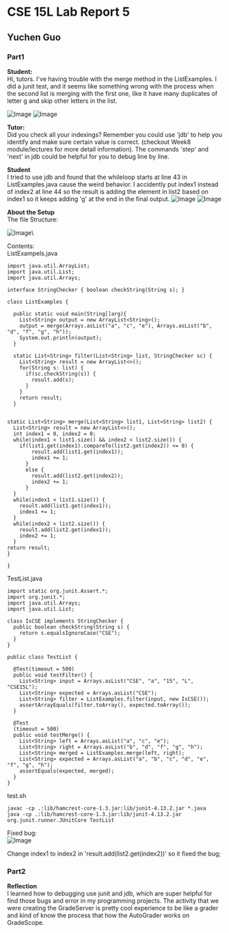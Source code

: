 # CSE 15L Lab Report 5
## Yuchen Guo

### Part1
**Student:**\
Hi, tutors. I've having trouble with the merge method in the ListExamples. I did a junit test, and it seems like something wrong with the process when the second list is merging with the first one, like it have many duplicates of letter g and skip other letters in the list. 

![Image](OGcode.png)
![Image](Symptom.png)

**Tutor:**\
Did you check all your indexings? Remember you could use 'jdb' to help you identify and make sure certain value is correct.  (checkout Week8 module/lectures for more detail information). The commands 'step' and 'next' in jdb could be helpful for you to debug line by line.

**Student**\
I tried to use jdb and found that the whileloop starts at line 43 in ListExamples.java cause the weird behavior. I accidently put index1 instead of index2 at line 44 so the result is adding the element in list2 based on index1 so it keeps adding 'g' at the end in the final output. 
![Image](jdb1.png)
![Image](jdb2.png)

**About the Setup**\
The file Structure:

![Image](fileStr.png)\

Contents:\
ListExampels.java
```
import java.util.ArrayList;
import java.util.List;
import java.util.Arrays;

interface StringChecker { boolean checkString(String s); }

class ListExamples {

  public static void main(String[]arg){
    List<String> output = new ArrayList<String>();
    output = merge(Arrays.asList("a", "c", "e"), Arrays.asList("b", "d", "f", "g", "h"));
    System.out.println(output);
  }

  static List<String> filter(List<String> list, StringChecker sc) {
    List<String> result = new ArrayList<>();
    for(String s: list) {
      if(sc.checkString(s)) {
        result.add(s);
      }
    }
    return result;
  }


static List<String> merge(List<String> list1, List<String> list2) {
  List<String> result = new ArrayList<>();
  int index1 = 0, index2 = 0;
  while(index1 < list1.size() && index2 < list2.size()) {
    if(list1.get(index1).compareTo(list2.get(index2)) <= 0) {
        result.add(list1.get(index1));
        index1 += 1;
      }
      else {
        result.add(list2.get(index2));
        index2 += 1;
      }
  }
  while(index1 < list1.size()) {
    result.add(list1.get(index1));
    index1 += 1;
  }
  while(index2 < list2.size()) {
    result.add(list2.get(index1));
    index2 += 1;
  }
return result;
}
 
}
```
TestList.java
```
import static org.junit.Assert.*;
import org.junit.*;
import java.util.Arrays;
import java.util.List;

class IsCSE implements StringChecker {
  public boolean checkString(String s) {
    return s.equalsIgnoreCase("CSE");
  }
}

public class TestList {

  @Test(timeout = 500)
  public void testFilter() {
    List<String> input = Arrays.asList("CSE", "a", "15", "L", "CSE15L");
    List<String> expected = Arrays.asList("CSE");
    List<String> filter = ListExamples.filter(input, new IsCSE());
    assertArrayEquals(filter.toArray(), expected.toArray());
  }

  @Test
  (timeout = 500)
  public void testMerge() {
    List<String> left = Arrays.asList("a", "c", "e");
    List<String> right = Arrays.asList("b", "d", "f", "g", "h");
    List<String> merged = ListExamples.merge(left, right);
    List<String> expected = Arrays.asList("a", "b", "c", "d", "e", "f", "g", "h");
    assertEquals(expected, merged);
  }
}

```
test.sh
```
javac -cp .:lib/hamcrest-core-1.3.jar:lib/junit-4.13.2.jar *.java
java -cp .:lib/hamcrest-core-1.3.jar:lib/junit-4.13.2.jar org.junit.runner.JUnitCore TestList
```

Fixed bug:\
![Image](fixed.png)

Change index1 to index2 in 'result.add(list2.get(index2))' so it fixed the bug;


### Part2
**Reflection**\
I learned how to debugging use junit and jdb, which are super helpful for find those bugs and error in my programming projects. The activity that we were creating the GradeServer is pretty cool experience to be like a grader and kind of know the process that how the AutoGrader works on GradeScope. 
